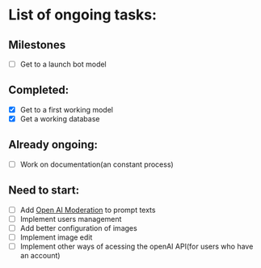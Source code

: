 # List of ongoing tasks:

## Milestones

- [ ] Get to a launch bot model

## Completed:

- [x] Get to a first working model
- [x] Get a working database

## Already ongoing:

- [ ] Work on documentation(an constant process)

## Need to start:

- [ ] Add [Open AI Moderation](https://beta.openai.com/docs/guides/moderation/overview) to prompt texts
- [ ] Implement users management
- [ ] Add better configuration of images
- [ ] Implement image edit
- [ ] Implement other ways of acessing the openAI API(for users who have an account)
